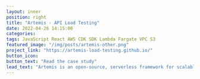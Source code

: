 ```yaml
---
layout: inner
position: right
title: "Artemis - API Load Testing"
date: 2022-04-26 14:15:00
categories:
tags: JavaScript React AWS CDK SDK Lambda Fargate VPC S3
featured_image: "/img/posts/artemis-other.png"
project_link: "https://artemis-load-testing.github.io/"
button_icon:
button_text: "Read the case study"
lead_text: "Artemis is an open-source, serverless framework for scalable API load testing. The user can run tests without the constraints of limited local resources or the limitations imposed by a paid cloud solution. Artemis is an easily deployable, cloud-based testing framework that provides near real-time results and data retention."
---
```

